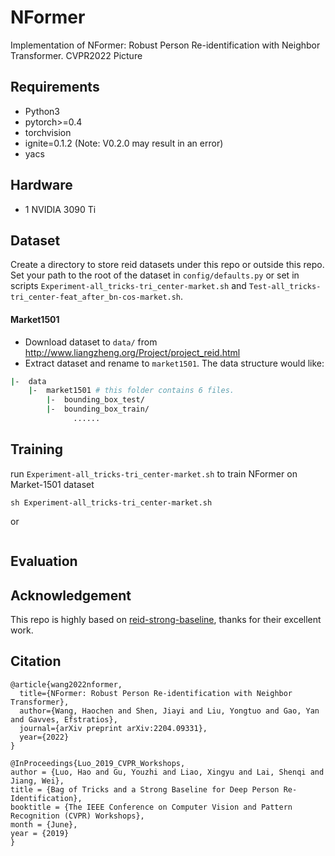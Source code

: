 # NFormer

Implementation of NFormer: Robust Person Re-identification with Neighbor Transformer. CVPR2022
Picture

## Requirements
 - Python3
 - pytorch>=0.4
 - torchvision
 - ignite=0.1.2 (Note: V0.2.0 may result in an error)
 - yacs
## Hardware
 - 1 NVIDIA 3090 Ti

## Dataset
Create a directory to store reid datasets under this repo or outside this repo. Set your path to the root of the dataset in `config/defaults.py` or set in scripts `Experiment-all_tricks-tri_center-market.sh` and `Test-all_tricks-tri_center-feat_after_bn-cos-market.sh`.
#### Market1501
* Download dataset to `data/` from http://www.liangzheng.org/Project/project_reid.html
* Extract dataset and rename to `market1501`. The data structure would like:

```bash
|-  data
    |-  market1501 # this folder contains 6 files.
        |-  bounding_box_test/
        |-  bounding_box_train/
              ......
```



## Training
run `Experiment-all_tricks-tri_center-market.sh` to train NFormer on Market-1501 dataset
```
sh Experiment-all_tricks-tri_center-market.sh
```
or 
```

```
## Evaluation
 

## Acknowledgement
This repo is highly based on [reid-strong-baseline](https://github.com/michuanhaohao/reid-strong-baseline), thanks for their excellent work.

## Citation
```
@article{wang2022nformer,
  title={NFormer: Robust Person Re-identification with Neighbor Transformer},
  author={Wang, Haochen and Shen, Jiayi and Liu, Yongtuo and Gao, Yan and Gavves, Efstratios},
  journal={arXiv preprint arXiv:2204.09331},
  year={2022}
}

@InProceedings{Luo_2019_CVPR_Workshops,
author = {Luo, Hao and Gu, Youzhi and Liao, Xingyu and Lai, Shenqi and Jiang, Wei},
title = {Bag of Tricks and a Strong Baseline for Deep Person Re-Identification},
booktitle = {The IEEE Conference on Computer Vision and Pattern Recognition (CVPR) Workshops},
month = {June},
year = {2019}
}
```



